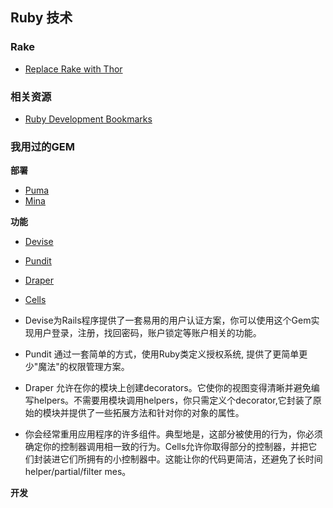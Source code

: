 ## Ruby 技术

### Rake

* [Replace Rake with Thor](http://codecrate.com/2014/01/replace-rake-with-thor.html?utm_source=rubyweekly&utm_medium=email)

### 相关资源

* [Ruby Development Bookmarks](https://github.com/saberma/ruby-dev-bookmarks)

### 我用过的GEM

**部署**

* [Puma](http://puma.io/)
* [Mina](http://nadarei.co/mina/)

**功能**

* [Devise](https://github.com/plataformatec/devise)
* [Pundit](https://github.com/elabs/pundit)
* [Draper](https://github.com/drapergem/draper)
* [Cells](https://github.com/apotonick/cells)

* Devise为Rails程序提供了一套易用的用户认证方案，你可以使用这个Gem实现用户登录，注册，找回密码，账户锁定等账户相关的功能。
* Pundit 通过一套简单的方式，使用Ruby类定义授权系统, 提供了更简单更少"魔法"的权限管理方案。
* Draper 允许在你的模块上创建decorators。它使你的视图变得清晰并避免编写helpers。不需要用模块调用helpers，你只需定义个decorator,它封装了原始的模块并提供了一些拓展方法和针对你的对象的属性。
* 你会经常重用应用程序的许多组件。典型地是，这部分被使用的行为，你必须确定你的控制器调用相一致的行为。Cells允许你取得部分的控制器，并把它们封装进它们所拥有的小控制器中。这能让你的代码更简洁，还避免了长时间helper/partial/filter mes。

**开发**
